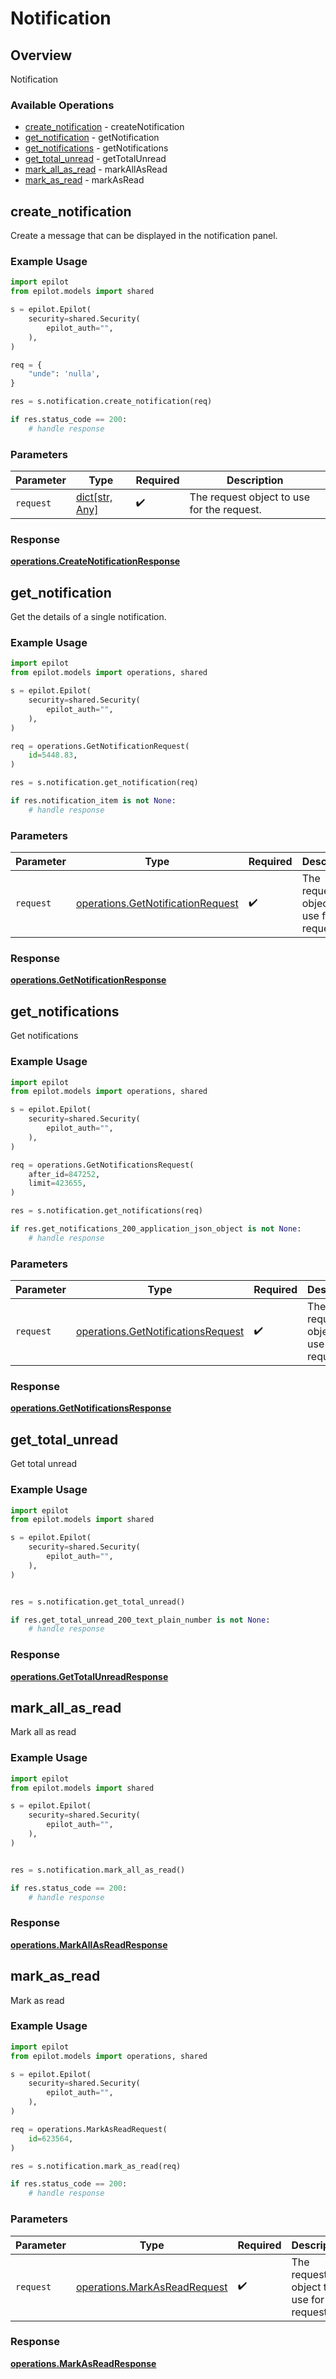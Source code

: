 # Notification

## Overview

Notification

### Available Operations

* [create_notification](#create_notification) - createNotification
* [get_notification](#get_notification) - getNotification
* [get_notifications](#get_notifications) - getNotifications
* [get_total_unread](#get_total_unread) - getTotalUnread
* [mark_all_as_read](#mark_all_as_read) - markAllAsRead
* [mark_as_read](#mark_as_read) - markAsRead

## create_notification

Create a message that can be displayed in the notification panel.

### Example Usage

```python
import epilot
from epilot.models import shared

s = epilot.Epilot(
    security=shared.Security(
        epilot_auth="",
    ),
)

req = {
    "unde": 'nulla',
}

res = s.notification.create_notification(req)

if res.status_code == 200:
    # handle response
```

### Parameters

| Parameter                                  | Type                                       | Required                                   | Description                                |
| ------------------------------------------ | ------------------------------------------ | ------------------------------------------ | ------------------------------------------ |
| `request`                                  | [dict[str, Any]](../../models//.md)        | :heavy_check_mark:                         | The request object to use for the request. |


### Response

**[operations.CreateNotificationResponse](../../models/operations/createnotificationresponse.md)**


## get_notification

Get the details of a single notification.

### Example Usage

```python
import epilot
from epilot.models import operations, shared

s = epilot.Epilot(
    security=shared.Security(
        epilot_auth="",
    ),
)

req = operations.GetNotificationRequest(
    id=5448.83,
)

res = s.notification.get_notification(req)

if res.notification_item is not None:
    # handle response
```

### Parameters

| Parameter                                                                              | Type                                                                                   | Required                                                                               | Description                                                                            |
| -------------------------------------------------------------------------------------- | -------------------------------------------------------------------------------------- | -------------------------------------------------------------------------------------- | -------------------------------------------------------------------------------------- |
| `request`                                                                              | [operations.GetNotificationRequest](../../models/operations/getnotificationrequest.md) | :heavy_check_mark:                                                                     | The request object to use for the request.                                             |


### Response

**[operations.GetNotificationResponse](../../models/operations/getnotificationresponse.md)**


## get_notifications

Get notifications

### Example Usage

```python
import epilot
from epilot.models import operations, shared

s = epilot.Epilot(
    security=shared.Security(
        epilot_auth="",
    ),
)

req = operations.GetNotificationsRequest(
    after_id=847252,
    limit=423655,
)

res = s.notification.get_notifications(req)

if res.get_notifications_200_application_json_object is not None:
    # handle response
```

### Parameters

| Parameter                                                                                | Type                                                                                     | Required                                                                                 | Description                                                                              |
| ---------------------------------------------------------------------------------------- | ---------------------------------------------------------------------------------------- | ---------------------------------------------------------------------------------------- | ---------------------------------------------------------------------------------------- |
| `request`                                                                                | [operations.GetNotificationsRequest](../../models/operations/getnotificationsrequest.md) | :heavy_check_mark:                                                                       | The request object to use for the request.                                               |


### Response

**[operations.GetNotificationsResponse](../../models/operations/getnotificationsresponse.md)**


## get_total_unread

Get total unread

### Example Usage

```python
import epilot
from epilot.models import shared

s = epilot.Epilot(
    security=shared.Security(
        epilot_auth="",
    ),
)


res = s.notification.get_total_unread()

if res.get_total_unread_200_text_plain_number is not None:
    # handle response
```


### Response

**[operations.GetTotalUnreadResponse](../../models/operations/gettotalunreadresponse.md)**


## mark_all_as_read

Mark all as read

### Example Usage

```python
import epilot
from epilot.models import shared

s = epilot.Epilot(
    security=shared.Security(
        epilot_auth="",
    ),
)


res = s.notification.mark_all_as_read()

if res.status_code == 200:
    # handle response
```


### Response

**[operations.MarkAllAsReadResponse](../../models/operations/markallasreadresponse.md)**


## mark_as_read

Mark as read

### Example Usage

```python
import epilot
from epilot.models import operations, shared

s = epilot.Epilot(
    security=shared.Security(
        epilot_auth="",
    ),
)

req = operations.MarkAsReadRequest(
    id=623564,
)

res = s.notification.mark_as_read(req)

if res.status_code == 200:
    # handle response
```

### Parameters

| Parameter                                                                    | Type                                                                         | Required                                                                     | Description                                                                  |
| ---------------------------------------------------------------------------- | ---------------------------------------------------------------------------- | ---------------------------------------------------------------------------- | ---------------------------------------------------------------------------- |
| `request`                                                                    | [operations.MarkAsReadRequest](../../models/operations/markasreadrequest.md) | :heavy_check_mark:                                                           | The request object to use for the request.                                   |


### Response

**[operations.MarkAsReadResponse](../../models/operations/markasreadresponse.md)**

